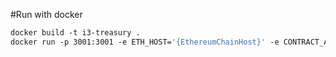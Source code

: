 #Run with docker

```dockerfile
docker build -t i3-treasury .
docker run -p 3001:3001 -e ETH_HOST='{EthereumChainHost}' -e CONTRACT_ADDRESS='{CONTRACT_ADDRESS}' -e PORT=3001 i3-treasury
```